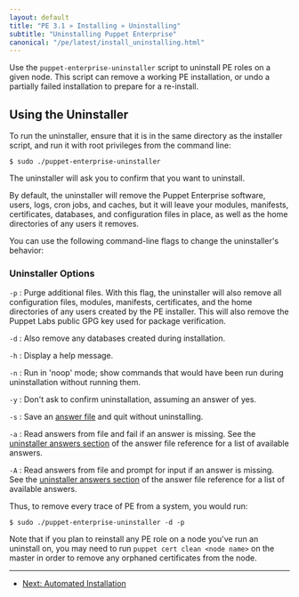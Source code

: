 ```yaml
---
layout: default
title: "PE 3.1 » Installing » Uninstalling"
subtitle: "Uninstalling Puppet Enterprise"
canonical: "/pe/latest/install_uninstalling.html"
---
```


Use the `puppet-enterprise-uninstaller` script to uninstall PE roles on a given node. This script can remove a working PE installation, or undo a partially failed installation to prepare for a re-install.

Using the Uninstaller
-----

To run the uninstaller, ensure that it is in the same directory as the installer script, and run it with root privileges from the command line:

    $ sudo ./puppet-enterprise-uninstaller

The uninstaller will ask you to confirm that you want to uninstall.

By default, the uninstaller will remove the Puppet Enterprise software, users, logs, cron jobs, and caches, but it will leave your modules, manifests, certificates, databases, and configuration files in place, as well as the home directories of any users it removes.

You can use the following command-line flags to change the uninstaller's behavior:

### Uninstaller Options

`-p`
: Purge additional files. With this flag, the uninstaller will also remove all configuration files, modules, manifests, certificates, and the home directories of any users created by the PE installer. This will also remove the Puppet Labs public GPG key used for package verification.

`-d`
: Also remove any databases created during installation. 

`-h`
: Display a help message.

`-n`
: Run in 'noop' mode; show commands that would have been run
  during uninstallation without running them.

`-y`
: Don't ask to confirm uninstallation, assuming an answer of yes.

`-s`
: Save an [answer file][answerfile] and quit without uninstalling.

`-a`
: Read answers from file and fail if an answer is missing. See the [uninstaller answers section][uninstaller_answers] of the answer file reference for a list of available answers.

`-A`
: Read answers from file and prompt for input if an answer is missing. See the [uninstaller answers section][uninstaller_answers] of the answer file reference for a list of available answers.

[uninstaller_answers]: ./install_answer_file_reference.html#uninstaller-answers
[answerfile]: ./install_automated.html

Thus, to remove every trace of PE from a system, you would run:

    $ sudo ./puppet-enterprise-uninstaller -d -p
    
Note that if you plan to reinstall any PE role on a node you've run an uninstall on, you may need to run `puppet cert clean <node name>` on the master in order to remove any orphaned certificates from the node.


* * * 

- [Next: Automated Installation](./install_automated.html)
